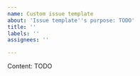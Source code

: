 ```yaml
---
name: Custom issue template
about: 'Issue template''s purpose: TODO'
title: ''
labels: ''
assignees: ''

---
```


Content: TODO
